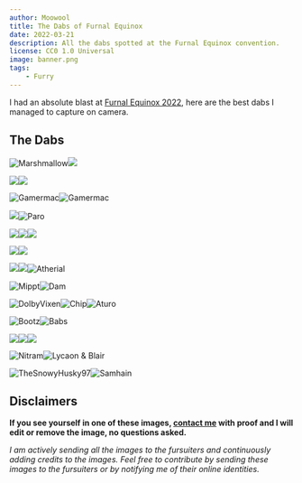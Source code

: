 ```yaml
---
author: Moowool
title: The Dabs of Furnal Equinox
date: 2022-03-21
description: All the dabs spotted at the Furnal Equinox convention.
license: CC0 1.0 Universal
image: banner.png
tags:
    - Furry
---
```

I had an absolute blast at [Furnal Equinox 2022](https://furnalequinox.com/), here are the best dabs I managed to capture on camera.
## The Dabs
![Marshmallow](dab/IMG_20220318_171932.jpg)![](dab/IMG_20220318_172754.jpg)

![](dab/IMG_20220318_170913.png)![](dab/IMG_20220318_170915.jpg)

![Gamermac](dab/IMG_20220318_173842.jpg)![Gamermac](dab/IMG_20220318_173849.jpg)

![](dab/IMG_20220318_174310.png)![Paro](dab/IMG_20220320_142615.jpg)

![](dab/IMG_20220318_174113.jpg)![](dab/IMG_20220318_174612.png)![](dab/IMG_20220319_122354.jpg)

![](dab/IMG_20220318_174637.jpg)![](dab/IMG_20220318_174858.jpg)

![](dab/IMG_20220318_175450.jpg)![](dab/IMG_20220318_175709.jpg)![Atherial](dab/IMG_20220318_180234.jpg)

![Mippt](dab/IMG_20220319_134014.jpg)![Dam](dab/IMG_20220319_135959.jpg)

![DolbyVixen](dab/IMG_20220319_113247.png)![Chip](dab/IMG_20220319_140948.jpg)![Aturo](dab/IMG_20220319_145114.jpg)

![Bootz](dab/IMG_20220319_145513.jpg)![Babs](dab/IMG_20220319_145556.jpg)

![](dab/IMG_20220318_185636.jpg)![](dab/IMG_20220318_185814.jpg)![](dab/IMG_20220319_102601.jpg)

![Nitram](dab/IMG_20220319_181037.jpg)![Lycaon & Blair](dab/IMG_20220319_181759.jpg)

![TheSnowyHusky97](dab/IMG_20220320_154220.jpg)![Samhain](dab/IMG_20220320_154232.jpg)

## Disclaimers
__If you see yourself in one of these images, [contact me](/p/about) with proof and I will edit or remove the image, no questions asked.__

_I am actively sending all the images to the fursuiters and continuously adding credits to the images. Feel free to contribute by sending these images to the fursuiters or by notifying me of their online identities._
